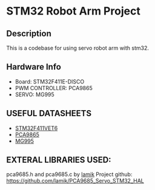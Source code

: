 # STM32 Robot Arm Project
## Description
This is a codebase for using servo robot arm with stm32.
## Hardware Info
- Board: STM32F411E-DISCO
- PWM CONTROLLER: PCA9865
- SERVO: MG995
## USEFUL DATASHEETS
- [STM32F411VET6](https://www.micro-semiconductor.com/datasheet/ea-STM32F411VCT6TR.pdf)
- [PCA9865](https://cdn-shop.adafruit.com/datasheets/PCA9685.pdf)
- [MG995](https://datasheetspdf.com/pdf-file/839879/ETC/MG995/1)
## EXTERAL LIBRARIES USED:
pca9685.h and pca9685.c by [lamik](https://github.com/lamik)
Project github: https://github.com/lamik/PCA9685_Servo_STM32_HAL
